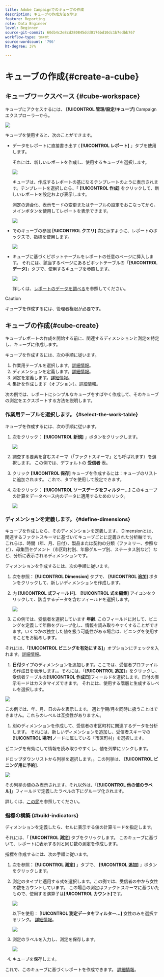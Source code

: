 ```yaml
---
title: Adobe Campaignでのキューブの作成
description: キューブの作成方法を学ぶ
feature: Reporting
role: Data Engineer
level: Beginner
source-git-commit: 60db4c2e8cd280845ddd0176bd10dc1b7edbb767
workflow-type: tm+mt
source-wordcount: '796'
ht-degree: 37%

---
```



# キューブの作成{#create-a-cube}

## キューブワークスペース {#cube-workspace}

キューブにアクセスするには、 **[!UICONTROL 管理/設定/キューブ]** Campaign エクスプローラーから。

![](assets/cube-node.png)

キューブを使用すると、次のことができます。

* データをレポートに直接書き出す ( **[!UICONTROL レポート]** 」タブを使用します。

   それには、新しいレポートを作成し、使用するキューブを選択します。

   ![](assets/create-new-cube.png)

   キューブは、作成するレポートの基になるテンプレートのように表示されます。テンプレートを選択したら、「 **[!UICONTROL 作成]** をクリックして、新しいレポートを設定および表示します。

   測定の適合化、表示モードの変更またはテーブルの設定をおこなってから、メインボタンを使用してレポートを表示できます。

   ![](assets/display-cube-table.png)

* でのキューブの参照 **[!UICONTROL クエリ]** 次に示すように、レポートのボックスで、指標を使用します。

   ![](assets/cube-report-query.png)

* キューブに基づくピボットテーブルをレポートの任意のページに挿入します。 それには、該当するページにあるピボットテーブルの「**[!UICONTROL データ]**」タブで、使用するキューブを参照します。

   ![](assets/cube-in-a-report.png)

   詳しくは、[レポートのデータを調べる](cube-tables.md#explore-the-data-in-a-report)を参照してください。


>[!CAUTION]
>
>キューブを作成するには、管理者権限が必要です。

## キューブの作成{#cube-create}

キューブレポートの作成を開始する前に、関連するディメンションと測定を特定し、キューブに作成します。

キューブを作成するには、次の手順に従います。

1. 作業用テーブルを選択します。[詳細情報](#select-the-work-table)。
1. ディメンションを定義します。[詳細情報](#define-dimensions)。
1. 測定を定義します。[詳細情報](#build-indicators)。
1. 集計を作成します（オプション）。[詳細情報](cube-best-practices.md#calculate-and-use-aggregates)。

次の例では、レポートにシンプルなキューブをすばやく作成して、そのキューブの測定をエクスポートする方法を説明します。

### 作業用テーブルを選択します。 {#select-the-work-table}

キューブを作成するには、次の手順に従います。

1. 次をクリック： **[!UICONTROL 新規]** 」ボタンをクリックします。

   ![](assets/create-a-cube.png)

1. 調査する要素を含むスキーマ（「ファクトスキーマ」とも呼ばれます）を選択します。 この例では、デフォルトの **受信者** 表。
1. クリック **[!UICONTROL 保存]** キューブを作成するには：キューブのリストに追加されます。 これで、タブを使用して設定できます。

1. 次をクリック： **[!UICONTROL ソースデータをフィルター…]** このキューブの計算をデータベース内のデータに適用するためのリンク。

   ![](assets/cube-filter-source.png)

### ディメンションを定義します。 {#define-dimensions}

キューブを作成したら、そのディメンションを定義します。 Dimensionとは、関連するファクトスキーマに基づいてキューブごとに定義された分析軸です。 これらは、時間（年、月、日付）、製品または契約の分類（ファミリー、参照など）、母集団セグメント（市区町村別、年齢グループ別、ステータス別など）など、分析に表示されるディメンションです。

ディメンションを作成するには、次の手順に従います。

1. 次を参照： **[!UICONTROL Dimension]** タブで、 **[!UICONTROL 追加]** ボタンをクリックして、新しいディメンションを作成します。
1. 内 **[!UICONTROL 式フィールド]**、 **[!UICONTROL 式を編集]** アイコンをクリックして、該当するデータを含むフィールドを選択します。

   ![](assets/cube-add-dimension.png)

1. この例では、受信者を選択しています **年齢**. このフィールドに対して、ビニングを定義して年齢をグループ化し、情報を読み取りやすくすることができます。いくつかの独立した値を扱う可能性がある場合は、ビニングを使用することをお勧めします。

それには、「**[!UICONTROL ビニングを有効にする]**」オプションにチェックを入れます。[詳細情報](cube-best-practices.md#data-binning)。

1. **日付**&#x200B;タイプのディメンションを追加します。ここでは、受信者プロファイルの作成日を表示します。。それには、「**[!UICONTROL 追加]**」をクリックし、受信者テーブルの&#x200B;**[!UICONTROL 作成日]**&#x200B;フィールドを選択します。日付の表示モードはカスタマイズできます。 それには、使用する階層と生成するレベルを選択します。

![](assets/cube-date-dimension.png)

この例では、年、月、日のみを表示します。 週と学期/月を同時に扱うことはできません。これらのレベルは互換性がありません。

1. 別のディメンションを作成して、受信者の市区町村に関連するデータを分析します。 それには、新しいディメンションを追加し、受信者スキーマの&#x200B;**[!UICONTROL 場所]**&#x200B;ノードに属している「市区町村」を選択します。

ビニングを有効にして情報を読み取りやすくし、値を列挙にリンクします。

ドロップダウンリストから列挙を選択します。。この列挙は、 **[!UICONTROL ビニング用に予約]**.

![](assets/cube-dimension-with-enum.png)

その列挙の値のみ表示されます。それ以外は、「**[!UICONTROL 他の値のラベル]**」フィールドで定義したラベルの下にグループ化されます。

詳しくは、[この節](cube-best-practices.md#dynamically-manage-bins)を参照してください。

### 指標の構築 {#build-indicators}

ディメンションを定義したら、セルに表示する値の計算モードを指定します。

それには、「 **[!UICONTROL 測定]** タブをクリックします。 このキューブに基づいて、レポートに表示する列と同じ数の測定を作成します。

指標を作成するには、次の手順に従います。

1. 次を参照： **[!UICONTROL 測定]** 」タブで、 **[!UICONTROL 追加]** 」ボタンをクリックします。
1. 測定のタイプと適用する式を選択します。この例では、受信者の中から女性の数をカウントしています。 この場合の測定はファクトスキーマに基づいたもので、使用する演算子は&#x200B;**[!UICONTROL カウント]**&#x200B;です。

   ![](assets/cube-new-measure.png)

   以下を使用： **[!UICONTROL 測定データをフィルター…]** 女性のみを選択するリンク。 [詳細情報](cube-best-practices.md#define-measures)。

   ![](assets/cube-filter-measure-data.png)

1. 測定のラベルを入力し、測定を保存します。

   ![](assets/cube-save-measure.png)

1. キューブを保存します。


これで、このキューブに基づくレポートを作成できます。 [詳細情報](cube-tables.md)。